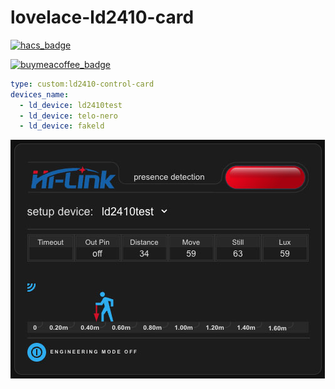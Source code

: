 # lovelace-ld2410-card
[![hacs_badge](https://img.shields.io/badge/HACS-Custom-41BDF5.svg?style=for-the-badge)](https://github.com/hacs/integration)

[![buymeacoffee_badge](https://img.shields.io/badge/Donate-buymeacoffe-ff813f?style=flat)](https://www.buymeacoffee.com/madmicio)
```yaml
type: custom:ld2410-control-card
devices_name:
  - ld_device: ld2410test
  - ld_device: telo-nero
  - ld_device: fakeld
```


![Another image of the LD2410 card](./example/card.jpg)

